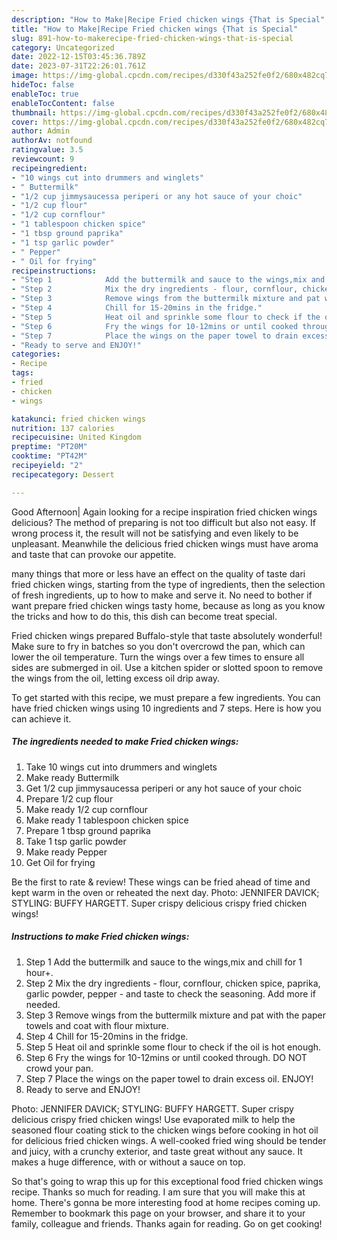 ```yaml
---
description: "How to Make|Recipe Fried chicken wings {That is Special"
title: "How to Make|Recipe Fried chicken wings {That is Special"
slug: 891-how-to-makerecipe-fried-chicken-wings-that-is-special
category: Uncategorized
date: 2022-12-15T03:45:36.789Z
date: 2023-07-31T22:26:01.761Z
image: https://img-global.cpcdn.com/recipes/d330f43a252fe0f2/680x482cq70/fried-chicken-wings-recipe-main-photo.jpg
hideToc: false
enableToc: true
enableTocContent: false
thumbnail: https://img-global.cpcdn.com/recipes/d330f43a252fe0f2/680x482cq70/fried-chicken-wings-recipe-main-photo.jpg
cover: https://img-global.cpcdn.com/recipes/d330f43a252fe0f2/680x482cq70/fried-chicken-wings-recipe-main-photo.jpg
author: Admin
authorAv: notfound
ratingvalue: 3.5
reviewcount: 9
recipeingredient:
- "10 wings cut into drummers and winglets"
- " Buttermilk"
- "1/2 cup jimmysaucessa periperi or any hot sauce of your choic"
- "1/2 cup flour"
- "1/2 cup cornflour"
- "1 tablespoon chicken spice"
- "1 tbsp ground paprika"
- "1 tsp garlic powder"
- " Pepper"
- " Oil for frying"
recipeinstructions:
- "Step 1            Add the buttermilk and sauce to the wings,mix and chill for 1 hour+."
- "Step 2            Mix the dry ingredients - flour, cornflour, chicken spice, paprika, garlic powder, pepper - and taste to check the seasoning. Add more if needed."
- "Step 3            Remove wings from the buttermilk mixture and pat with the paper towels and coat with flour mixture."
- "Step 4            Chill for 15-20mins in the fridge."
- "Step 5            Heat oil and sprinkle some flour to check if the oil is hot enough."
- "Step 6            Fry the wings for 10-12mins or until cooked through. DO NOT crowd your pan."
- "Step 7            Place the wings on the paper towel to drain excess oil. ENJOY!"
- "Ready to serve and ENJOY!"
categories:
- Recipe
tags:
- fried
- chicken
- wings

katakunci: fried chicken wings 
nutrition: 137 calories
recipecuisine: United Kingdom
preptime: "PT20M"
cooktime: "PT42M"
recipeyield: "2"
recipecategory: Dessert

---
```



Good Afternoon| Again looking for a recipe inspiration fried chicken wings delicious? The method of preparing is not too difficult but also not easy. If wrong process it, the result will not be satisfying and even likely to be unpleasant. Meanwhile the delicious fried chicken wings must have aroma and taste that can provoke our appetite.






many things that more or less have an effect on the quality of taste dari fried chicken wings, starting from the type of ingredients, then the selection of fresh ingredients, up to how to make and serve it. No need to bother if want prepare fried chicken wings tasty home, because as long as you know the tricks and how to do this, this dish can become treat  special.


Fried chicken wings prepared Buffalo-style that taste absolutely wonderful! Make sure to fry in batches so you don&#39;t overcrowd the pan, which can lower the oil temperature. Turn the wings over a few times to ensure all sides are submerged in oil. Use a kitchen spider or slotted spoon to remove the wings from the oil, letting excess oil drip away.


To get started with this recipe, we must prepare a few ingredients. You can have fried chicken wings using 10 ingredients and 7 steps. Here is how you can achieve it.

<!--inarticleads1-->

##### The ingredients needed to make Fried chicken wings:

1. Take 10 wings cut into drummers and winglets
1. Make ready  Buttermilk
1. Get 1/2 cup jimmysaucessa periperi or any hot sauce of your choic
1. Prepare 1/2 cup flour
1. Make ready 1/2 cup cornflour
1. Make ready 1 tablespoon chicken spice
1. Prepare 1 tbsp ground paprika
1. Take 1 tsp garlic powder
1. Make ready  Pepper
1. Get  Oil for frying


Be the first to rate &amp; review! These wings can be fried ahead of time and kept warm in the oven or reheated the next day. Photo: JENNIFER DAVICK; STYLING: BUFFY HARGETT. Super crispy delicious crispy fried chicken wings! 

<!--inarticleads2-->

##### Instructions to make Fried chicken wings:

1. Step 1            Add the buttermilk and sauce to the wings,mix and chill for 1 hour+.
1. Step 2            Mix the dry ingredients - flour, cornflour, chicken spice, paprika, garlic powder, pepper - and taste to check the seasoning. Add more if needed.
1. Step 3            Remove wings from the buttermilk mixture and pat with the paper towels and coat with flour mixture.
1. Step 4            Chill for 15-20mins in the fridge.
1. Step 5            Heat oil and sprinkle some flour to check if the oil is hot enough.
1. Step 6            Fry the wings for 10-12mins or until cooked through. DO NOT crowd your pan.
1. Step 7            Place the wings on the paper towel to drain excess oil. ENJOY!
1. Ready to serve and ENJOY!

Photo: JENNIFER DAVICK; STYLING: BUFFY HARGETT. Super crispy delicious crispy fried chicken wings! Use evaporated milk to help the seasoned flour coating stick to the chicken wings before cooking in hot oil for delicious fried chicken wings. A well-cooked fried wing should be tender and juicy, with a crunchy exterior, and taste great without any sauce. It makes a huge difference, with or without a sauce on top. 

So that's going to wrap this up for this exceptional food fried chicken wings recipe. Thanks so much for reading. I am sure that you will make this at home. There's gonna be more interesting food at home recipes coming up. Remember to bookmark this page on your browser, and share it to your family, colleague and friends. Thanks again for reading. Go on get cooking!
